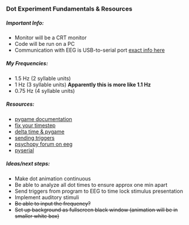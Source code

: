 ### Dot Experiment Fundamentals & Resources

##### Important Info:
- Monitor will be a CRT monitor
- Code will be run on a PC
- Communication with EEG is USB-to-serial port [exact info here](https://www.biosemi.com/faq/USB%20Trigger%20interface%20cable.htm)

##### My Frequencies:
- 1.5 Hz (2 syllable units)
- 1 Hz (3 syllable units) **Apparently this is more like 1.1 Hz**
- 0.75 Hz (4 syllable units)

##### Resources:
- [pygame documentation](https://www.pygame.org/docs/)
- [fix your timestep](https://gafferongames.com/post/fix_your_timestep/)
- [delta time & pygame](https://www.reddit.com/r/pygame/comments/3blsr3/jittering_movement/)
- [sending triggers](https://stackoverflow.com/questions/47019995/how-to-implement-triggers-in-python-script)
- [psychopy forum on eeg](https://discourse.psychopy.org/search?q=eeg)
- [pyserial](https://pyserial.readthedocs.io/en/latest/)

##### Ideas/next steps:
- Make dot animation continuous
- Be able to analyze all dot times to ensure approx one min apart
- Send triggers from program to EEG to time lock stimulus presentation
- Implement auditory stimuli
- ~~Be able to input the frequency?~~
- ~~Set up background as fullscreen black window (animation will be in smaller white box)~~
